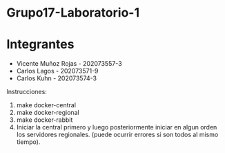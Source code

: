 # Grupo17-Laboratorio-1

# Integrantes
* Vicente Muñoz Rojas - 202073557-3
* Carlos Lagos - 202073571-9
* Carlos Kuhn - 202073574-3

Instrucciones: 
1. make docker-central
2. make docker-regional
3. make docker-rabbit
4. Iniciar la central primero y luego posteriormente iniciar en algun orden los servidores regionales. (puede ocurrir errores si son todos al mismo tiempo).
